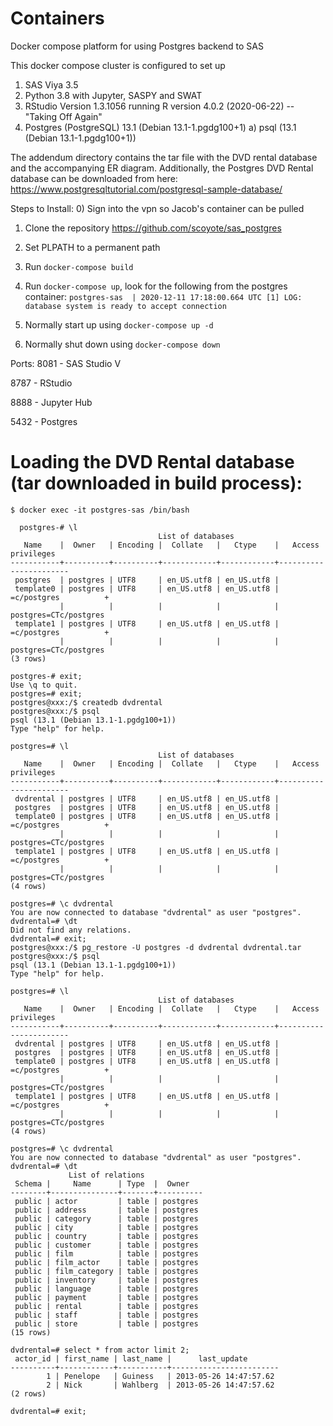 # Containers
Docker compose platform for using Postgres backend to SAS

This docker compose cluster is configured to set up 
1) SAS Viya 3.5
2) Python 3.8 with Jupyter, SASPY and SWAT
3) RStudio Version 1.3.1056 running R version 4.0.2 (2020-06-22) -- "Taking Off Again"
4) Postgres (PostgreSQL) 13.1 (Debian 13.1-1.pgdg100+1)
  a) psql (13.1 (Debian 13.1-1.pgdg100+1))

The addendum directory contains the tar file with the DVD rental database and the accompanying ER diagram.
Additionally, the Postgres DVD Rental database can be downloaded from here:
https://www.postgresqltutorial.com/postgresql-sample-database/

Steps to Install:
0)  Sign into the vpn so Jacob's container can be pulled

1)	Clone the repository https://github.com/scoyote/sas_postgres

2)	Set PLPATH to a permanent path 

3)	Run ```docker-compose build```

4)	Run ```docker-compose up```, look for the following from the postgres container: 
    ```postgres-sas  | 2020-12-11 17:18:00.664 UTC [1] LOG:  database system is ready to accept connection```
   
5)  Normally start up using ```docker-compose up -d```
6)  Normally shut down using ```docker-compose down```

Ports: 
  8081 - SAS Studio V
  
  8787 - RStudio
  
  8888 - Jupyter Hub
  
  5432 - Postgres
  
  
  
# Loading the DVD Rental database (tar downloaded in build process):

```
$ docker exec -it postgres-sas /bin/bash
 
  postgres-# \l
                                 List of databases
   Name    |  Owner   | Encoding |  Collate   |   Ctype    |   Access privileges   
-----------+----------+----------+------------+------------+-----------------------
 postgres  | postgres | UTF8     | en_US.utf8 | en_US.utf8 | 
 template0 | postgres | UTF8     | en_US.utf8 | en_US.utf8 | =c/postgres          +
           |          |          |            |            | postgres=CTc/postgres
 template1 | postgres | UTF8     | en_US.utf8 | en_US.utf8 | =c/postgres          +
           |          |          |            |            | postgres=CTc/postgres
(3 rows)

postgres-# exit;
Use \q to quit.
postgres=# exit;
postgres@xxx:/$ createdb dvdrental
postgres@xxx:/$ psql 
psql (13.1 (Debian 13.1-1.pgdg100+1))
Type "help" for help.

postgres=# \l
                                 List of databases
   Name    |  Owner   | Encoding |  Collate   |   Ctype    |   Access privileges   
-----------+----------+----------+------------+------------+-----------------------
 dvdrental | postgres | UTF8     | en_US.utf8 | en_US.utf8 | 
 postgres  | postgres | UTF8     | en_US.utf8 | en_US.utf8 | 
 template0 | postgres | UTF8     | en_US.utf8 | en_US.utf8 | =c/postgres          +
           |          |          |            |            | postgres=CTc/postgres
 template1 | postgres | UTF8     | en_US.utf8 | en_US.utf8 | =c/postgres          +
           |          |          |            |            | postgres=CTc/postgres
(4 rows)

postgres=# \c dvdrental
You are now connected to database "dvdrental" as user "postgres".
dvdrental=# \dt
Did not find any relations.
dvdrental=# exit;
postgres@xxx:/$ pg_restore -U postgres -d dvdrental dvdrental.tar
postgres@xxx:/$ psql
psql (13.1 (Debian 13.1-1.pgdg100+1))
Type "help" for help.

postgres=# \l
                                 List of databases
   Name    |  Owner   | Encoding |  Collate   |   Ctype    |   Access privileges   
-----------+----------+----------+------------+------------+-----------------------
 dvdrental | postgres | UTF8     | en_US.utf8 | en_US.utf8 | 
 postgres  | postgres | UTF8     | en_US.utf8 | en_US.utf8 | 
 template0 | postgres | UTF8     | en_US.utf8 | en_US.utf8 | =c/postgres          +
           |          |          |            |            | postgres=CTc/postgres
 template1 | postgres | UTF8     | en_US.utf8 | en_US.utf8 | =c/postgres          +
           |          |          |            |            | postgres=CTc/postgres
(4 rows)

postgres=# \c dvdrental
You are now connected to database "dvdrental" as user "postgres".
dvdrental=# \dt
             List of relations
 Schema |     Name      | Type  |  Owner   
--------+---------------+-------+----------
 public | actor         | table | postgres
 public | address       | table | postgres
 public | category      | table | postgres
 public | city          | table | postgres
 public | country       | table | postgres
 public | customer      | table | postgres
 public | film          | table | postgres
 public | film_actor    | table | postgres
 public | film_category | table | postgres
 public | inventory     | table | postgres
 public | language      | table | postgres
 public | payment       | table | postgres
 public | rental        | table | postgres
 public | staff         | table | postgres
 public | store         | table | postgres
(15 rows)

dvdrental=# select * from actor limit 2;
 actor_id | first_name | last_name |      last_update       
----------+------------+-----------+------------------------
        1 | Penelope   | Guiness   | 2013-05-26 14:47:57.62
        2 | Nick       | Wahlberg  | 2013-05-26 14:47:57.62
(2 rows)

dvdrental=# exit;
```
